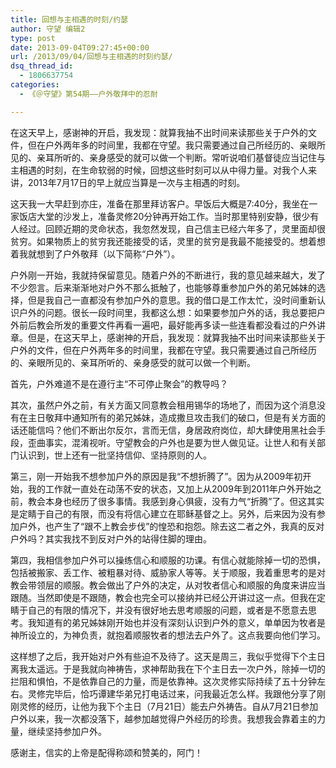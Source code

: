 ```yaml
---
title: 回想与主相遇的时刻/约瑟
author: 守望 编辑2
type: post
date: 2013-09-04T09:27:45+00:00
url: /2013/09/04/回想与主相遇的时刻约瑟/
dsq_thread_id:
  - 1806637754
categories:
  - 《＠守望》第54期——户外敬拜中的忍耐

---
```

<p class="mceWPmore" title="更多...">
  在这天早上，感谢神的开启，我发现：就算我抽不出时间来读那些关于户外的文件，但在户外两年多的时间里，我都在守望。我只需要通过自己所经历的、亲眼所见的、亲耳所听的、亲身感受的就可以做一个判断。<!--more-->常听说咱们基督徒应当记住与主相遇的时刻，在生命软弱的时候，回想这些时刻可以从中得力量。对我个人来讲，2013年7月17日的早上就应当算是一次与主相遇的时刻。
</p>

这天我一大早赶到亦庄，准备在那里拜访客户。早饭后大概是7:40分，我坐在一家饭店大堂的沙发上，准备灵修20分钟再开始工作。当时那里特别安静，很少有人经过。回顾近期的灵命状态，我忽然发现，自己信主已经六年多了，灵里面却很贫穷。如果物质上的贫穷我还能接受的话，灵里的贫穷是我最不能接受的。想着想着我就想到了户外敬拜（以下简称“户外”）。

户外刚一开始，我就持保留意见。随着户外的不断进行，我的意见越来越大，发了不少怨言。后来渐渐地对户外不那么抵触了，也能够尊重参加户外的弟兄姊妹的选择，但是我自己一直都没有参加户外的意思。我的借口是工作太忙，没时间重新认识户外的问题。很长一段时间里，我都这么想：如果要参加户外的话，我总要把户外前后教会所发的重要文件再看一遍吧，最好能再多读一些连看都没看过的户外讲章。但是，在这天早上，感谢神的开启，我发现：就算我抽不出时间来读那些关于户外的文件，但在户外两年多的时间里，我都在守望。我只需要通过自己所经历的、亲眼所见的、亲耳所听的、亲身感受的就可以做一个判断。

首先，户外难道不是在遵行主“不可停止聚会”的教导吗？

其次，虽然户外之前，有关方面又同意教会租用锡华的场地了，而因为这个消息没有在主日敬拜中通知所有的弟兄姊妹，造成撒旦攻击我们的破口，但是有关方面的话还能信吗？他们不断出尔反尔，言而无信，身居政府岗位，却大肆使用黑社会手段，歪曲事实，混淆视听。守望教会的户外也是要为世人做见证。让世人和有关部门认识到，世上还有一批坚持信仰、坚持原则的人。

第三，刚一开始我不想参加户外的原因是我“不想折腾了”。因为从2009年初开始，我的工作就一直处在动荡不安的状态，又加上从2009年到2011年户外开始之前，教会本身也经历了很多事情。我感到身心俱疲，没有力气“折腾”了。但这其实是定睛于自己的有限，而没有将信心建立在耶稣基督之上。另外，后来因为没有参加户外，也产生了“跟不上教会步伐”的惶恐和抱怨。除去这二者之外，我真的反对户外吗？其实我找不到反对户外的站得住脚的理由。

第四，我相信参加户外可以操练信心和顺服的功课。有信心就能除掉一切的恐惧，包括被搬家、丢工作、被粗暴对待、威胁家人等等。关于顺服，我着重思考的是对教会带领层的顺服。教会做出了户外的决定，从对牧者信心和顺服的角度来讲应当跟随。当然即使是不跟随，教会也完全可以接纳并已经公开讲过这一点。但我在定睛于自己的有限的情况下，并没有很好地去思考顺服的问题，或者是不愿意去思考。我知道有的弟兄姊妹刚开始也并没有深刻认识到户外的意义，单单因为牧者是神所设立的，为神负责，就抱着顺服牧者的想法去户外了。这点我要向他们学习。

这样想了之后，我开始对户外有些迫不及待了。这天是周三，我似乎觉得下个主日离我太遥远。于是我就向神祷告，求神帮助我在下个主日去一次户外，除掉一切的拦阻和惧怕，不是依靠自己的力量，而是依靠神。这次灵修实际持续了五十分钟左右。灵修完毕后，恰巧谭建华弟兄打电话过来，问我最近怎么样。我跟他分享了刚刚灵修的经历，让他为我下个主日（7月21日）能去户外祷告。自从7月21日参加户外以来，我一次都没落下，越参加越觉得户外经历的珍贵。我想我会靠着主的力量，继续坚持参加户外。

感谢主，信实的上帝是配得称颂和赞美的，阿门！